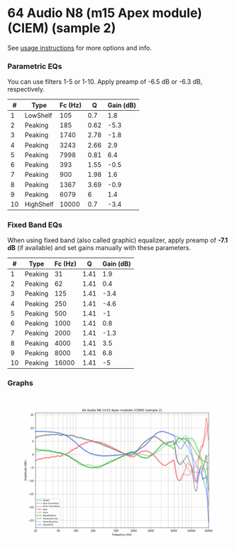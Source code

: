 # 64 Audio N8 (m15 Apex module) (CIEM) (sample 2)
See [usage instructions](https://github.com/jaakkopasanen/AutoEq#usage) for more options and info.

### Parametric EQs
You can use filters 1-5 or 1-10. Apply preamp of -6.5 dB or -6.3 dB, respectively.

|   # | Type      |   Fc (Hz) |    Q |   Gain (dB) |
|-----|-----------|-----------|------|-------------|
|   1 | LowShelf  |       105 | 0.7  |         1.8 |
|   2 | Peaking   |       185 | 0.62 |        -5.3 |
|   3 | Peaking   |      1740 | 2.78 |        -1.8 |
|   4 | Peaking   |      3243 | 2.66 |         2.9 |
|   5 | Peaking   |      7998 | 0.81 |         6.4 |
|   6 | Peaking   |       393 | 1.55 |        -0.5 |
|   7 | Peaking   |       900 | 1.98 |         1.6 |
|   8 | Peaking   |      1367 | 3.69 |        -0.9 |
|   9 | Peaking   |      6079 | 6    |         1.4 |
|  10 | HighShelf |     10000 | 0.7  |        -3.4 |

### Fixed Band EQs
When using fixed band (also called graphic) equalizer, apply preamp of **-7.1 dB** (if available) and set gains manually with these parameters.

|   # | Type    |   Fc (Hz) |    Q |   Gain (dB) |
|-----|---------|-----------|------|-------------|
|   1 | Peaking |        31 | 1.41 |         1.9 |
|   2 | Peaking |        62 | 1.41 |         0.4 |
|   3 | Peaking |       125 | 1.41 |        -3.4 |
|   4 | Peaking |       250 | 1.41 |        -4.6 |
|   5 | Peaking |       500 | 1.41 |        -1   |
|   6 | Peaking |      1000 | 1.41 |         0.8 |
|   7 | Peaking |      2000 | 1.41 |        -1.3 |
|   8 | Peaking |      4000 | 1.41 |         3.5 |
|   9 | Peaking |      8000 | 1.41 |         6.8 |
|  10 | Peaking |     16000 | 1.41 |        -5   |

### Graphs
![](./64%20Audio%20N8%20(m15%20Apex%20module)%20(CIEM)%20(sample%202).png)
